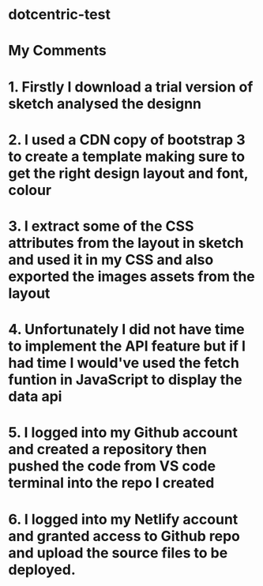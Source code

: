 # dotcentric-test


# My Comments

# 1. Firstly I download a trial version of sketch analysed the designn

# 2. I used a CDN copy of bootstrap 3 to create a template making sure to get the right design layout and font, colour

# 3. I extract some of the CSS attributes from the layout in sketch and used it in my CSS and also exported the images assets from the layout 

# 4. Unfortunately I did not have time to implement the API feature but if I had time I would've used the fetch funtion in JavaScript to display the data api

# 5. I logged into my Github account and created  a repository then pushed the code from VS code terminal into the repo I created

# 6. I logged into my Netlify account and granted access to Github repo and upload the source files to be deployed.

